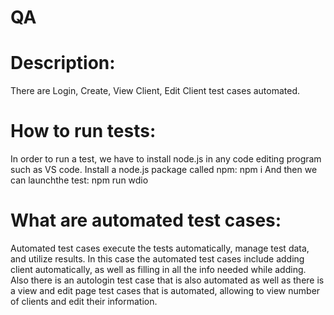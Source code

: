 # QA
# Description:
There are Login, Create, View Client, Edit Client test cases automated.
# How to run tests:
In order to run  a test, we have to install node.js in any code editing program such as VS code. Install a node.js package called npm:
npm i
And then we can  launchthe test:
npm run wdio
# What are automated test cases: 
Automated test cases execute the tests automatically, manage test data, and utilize results. In this case the automated test cases include adding client automatically, as well as filling in all the info needed while adding. Also there is an autologin test case that is also automated as well as there is a view and edit page test cases that is automated, allowing to view number of clients and edit their information.


